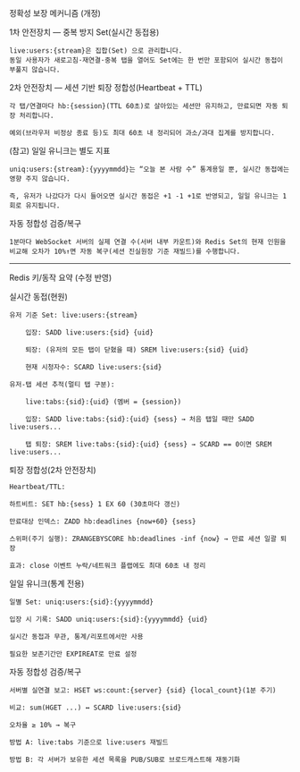 정확성 보장 메커니즘 (개정)

1차 안전장치 — 중복 방지 Set(실시간 동접용)

    live:users:{stream}은 집합(Set) 으로 관리합니다.
    동일 사용자가 새로고침·재연결·중복 탭을 열어도 Set에는 한 번만 포함되어 실시간 동접이 부풀지 않습니다.

2차 안전장치 — 세션 기반 퇴장 정합성(Heartbeat + TTL)

    각 탭/연결마다 hb:{session}(TTL 60초)로 살아있는 세션만 유지하고, 만료되면 자동 퇴장 처리합니다.

    예외(브라우저 비정상 종료 등)도 최대 60초 내 정리되어 과소/과대 집계를 방지합니다.

(참고) 일일 유니크는 별도 지표

    uniq:users:{stream}:{yyyymmdd}는 “오늘 본 사람 수” 통계용일 뿐, 실시간 동접에는 영향 주지 않습니다.

    즉, 유저가 나갔다가 다시 들어오면 실시간 동접은 +1 -1 +1로 반영되고, 일일 유니크는 1회로 유지됩니다.


자동 정합성 검증/복구

    1분마다 WebSocket 서버의 실제 연결 수(서버 내부 카운트)와 Redis Set의 현재 인원을 비교해 오차가 10%↑면 자동 복구(세션 진실원장 기준 재빌드)를 수행합니다.



------------------------------------------------------------------------------------------

Redis 키/동작 요약 (수정 반영)


실시간 동접(현원)

    유저 기준 Set: live:users:{stream}

        입장: SADD live:users:{sid} {uid}

        퇴장: (유저의 모든 탭이 닫혔을 때) SREM live:users:{sid} {uid}

        현재 시청자수: SCARD live:users:{sid}

    유저-탭 세션 추적(멀티 탭 구분):

        live:tabs:{sid}:{uid} (멤버 = {session})

        입장: SADD live:tabs:{sid}:{uid} {sess} → 처음 탭일 때만 SADD live:users...

        탭 퇴장: SREM live:tabs:{sid}:{uid} {sess} → SCARD == 0이면 SREM live:users...


퇴장 정합성(2차 안전장치)

    Heartbeat/TTL:

    하트비트: SET hb:{sess} 1 EX 60 (30초마다 갱신)

    만료대상 인덱스: ZADD hb:deadlines {now+60} {sess}

    스위퍼(주기 실행): ZRANGEBYSCORE hb:deadlines -inf {now} → 만료 세션 일괄 퇴장

    효과: close 이벤트 누락/네트워크 플랩에도 최대 60초 내 정리


일일 유니크(통계 전용)

    일별 Set: uniq:users:{sid}:{yyyymmdd}

    입장 시 기록: SADD uniq:users:{sid}:{yyyymmdd} {uid}

    실시간 동접과 무관, 통계/리포트에서만 사용

    필요한 보존기간만 EXPIREAT로 만료 설정


자동 정합성 검증/복구

    서버별 실연결 보고: HSET ws:count:{server} {sid} {local_count}(1분 주기)

    비교: sum(HGET ...) ↔ SCARD live:users:{sid}

    오차율 ≥ 10% → 복구

    방법 A: live:tabs 기준으로 live:users 재빌드

    방법 B: 각 서버가 보유한 세션 목록을 PUB/SUB로 브로드캐스트해 재동기화